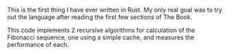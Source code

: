 This is the first thing I have ever written in Rust.  My only real goal was to try out the language after reading the first few sections of The Book.

This code implements 2 recursive algorithms for calculation of the Fibonacci sequence, one using a simple cache, and measures the performance of each.
